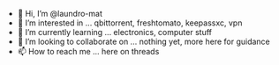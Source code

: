 - 👋 Hi, I’m @laundro-mat
- 👀 I’m interested in ... qbittorrent, freshtomato, keepassxc, vpn
- 🌱 I’m currently learning ... electronics, computer stuff
- 💞️ I’m looking to collaborate on ... nothing yet, more here for guidance
- 📫 How to reach me ... here on threads

<!---
laundro-mat/laundro-mat is a ✨ special ✨ repository because its `README.md` (this file) appears on your GitHub profile.
You can click the Preview link to take a look at your changes.
--->
